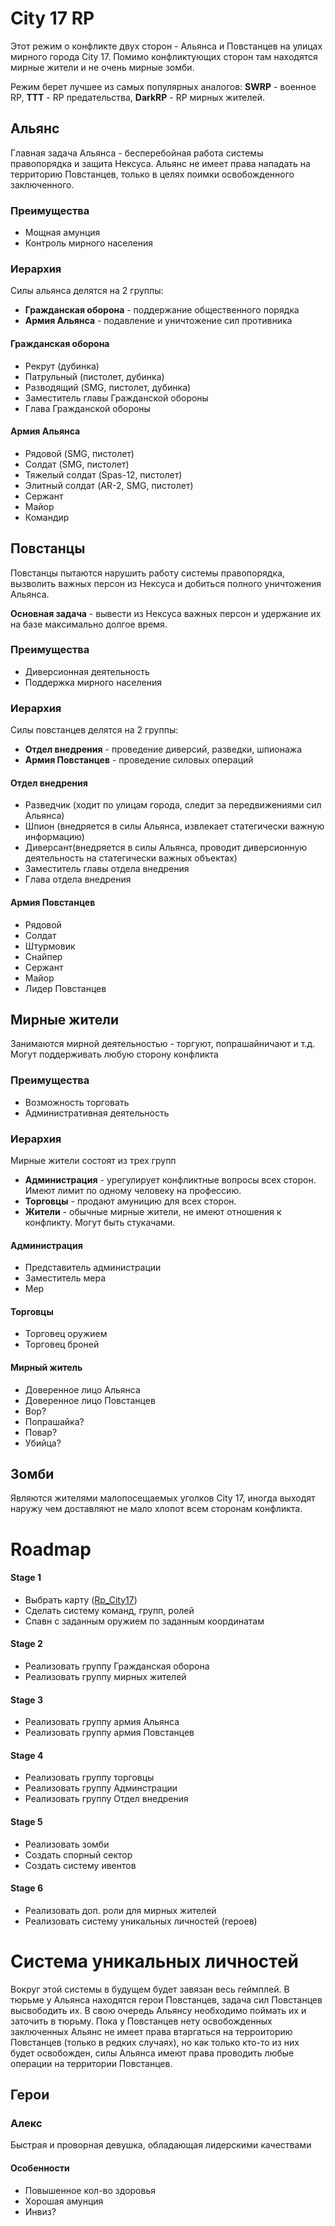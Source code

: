 # City 17 RP

Этот режим о конфликте двух сторон - Альянса и Повстанцев на улицах мирного города City 17. Помимо конфликтующих сторон там находятся мирные жители и не очень мирные зомби.

Режим берет лучшее из самых популярных аналогов: **SWRP** - военное RP, **TTT** - RP предательства, **DarkRP** - RP мирных жителей.

## Альянс
Главная задача Альянса - бесперебойная работа системы правопорядка и защита Нексуса. Альянс не имеет права нападать на территорию Повстанцев, только в целях поимки освобожденного заключенного.

### Преимущества
- Мощная амунция
- Контроль мирного населения

### Иерархия
Силы альянса делятся на 2 группы:
- **Гражданская оборона** - поддержание общественного порядка
- **Армия Альянса** - подавление и уничтожение сил противника

#### Гражданская оборона
- Рекрут (дубинка)
- Патрульный (пистолет, дубинка)
- Разводящий (SMG, пистолет, дубинка)
- Заместитель главы Гражданской обороны
- Глава Гражданской обороны

#### Армия Альянса
- Рядовой (SMG, пистолет)
- Солдат (SMG, пистолет)
- Тяжелый солдат (Spas-12, пистолет)
- Элитный солдат (AR-2, SMG, пистолет)
- Сержант
- Майор
- Командир

## Повстанцы
Повстанцы пытаются нарушить работу системы правопорядка, вызволить важных персон из Нексуса и добиться полного уничтожения Альянса. 

**Основная задача** - вывести из Нексуса важных персон и удержание их на базе максимально долгое время.

### Преимущества
- Диверсионная деятельность
- Поддержка мирного населения

### Иерархия
Силы повстанцев делятся на 2 группы:
- **Отдел внедрения** - проведение диверсий, разведки, шпионажа
- **Армия Повстанцев** - проведение силовых операций

#### Отдел внедрения
- Разведчик (ходит по улицам города, следит за передвижениями сил Альянса)
- Шпион (внедряется в силы Альянса, извлекает статегически важную информацию)
- Диверсант(внедряется в силы Альянса, проводит диверсионную деятельность на статегически важных объектах)
- Заместитель главы отдела внедрения
- Глава отдела внедрения

#### Армия Повстанцев
- Рядовой
- Солдат
- Штурмовик
- Снайпер
- Сержант
- Майор
- Лидер Повстанцев

## Мирные жители
Занимаются мирной деятельностью - торгуют, попрашайничают и т.д. Могут поддерживать любую сторону конфликта

### Преимущества
- Возможность торговать
- Административная деятельность

### Иерархия
Мирные жители состоят из трех групп
- **Администрация** - урегулирует конфликтные вопросы всех сторон. Имеют лимит по одному человеку на профессию.
- **Торговцы** - продают амуницию для всех сторон.
- **Жители** - обычные мирные жители, не имеют отношения к конфликту. Могут быть стукачами.

#### Администрация
- Представитель администрации
- Заместитель мера
- Мер

#### Торговцы
- Торговец оружием
- Торговец броней

#### Мирный житель
- Доверенное лицо Альянса
- Доверенное лицо Повстанцев
- Вор?
- Попрашайка?
- Повар?
- Убийца?

## Зомби
Являются жителями малопосещаемых уголков City 17, иногда выходят наружу чем доставляют не мало хлопот всем сторонам конфликта.

# Roadmap

#### Stage 1
- Выбрать карту ([Rp_City17](https://steamcommunity.com/sharedfiles/filedetails/?l=russian&id=150899249))
- Сделать систему команд, групп, ролей
- Спавн с заданным оружием по заданным координатам
#### Stage 2
- Реализовать группу Гражданская оборона
- Реализовать группу мирных жителей
#### Stage 3
- Реализовать группу армия Альянса
- Реализовать группу армия Повстанцев
#### Stage 4
- Реализовать группу торговцы
- Реализовать группу Админстрации
- Реализовать группу Отдел внедрения
#### Stage 5
- Реализовать зомби
- Создать спорный сектор
- Создать систему ивентов
#### Stage 6
- Реализовать доп. роли для мирных жителей
- Реализовать систему уникальных личностей (героев)

# Система уникальных личностей
Вокруг этой системы в будущем будет завязан весь геймплей. В тюрьме у Альянса находятся герои Повстанцев, задача сил Повстанцев высвободить их. В свою очередь Альянсу необходимо поймать их и заточить в тюрьму. Пока у Повстанцев нету освобожденных заключенных Альянс не имеет права втаргаться на терроиторию Повстанцев (только в редких случаях), но как только кто-то из них будет освобожден, силы Альянса имеют права проводить любые операции на территории Повстанцев.
## Герои
### Алекс
Быстрая и проворная девушка, обладающая лидерскими качествами
#### Особенности
- Повышенное кол-во здоровья
- Хорошая амунция
- Инвиз?
